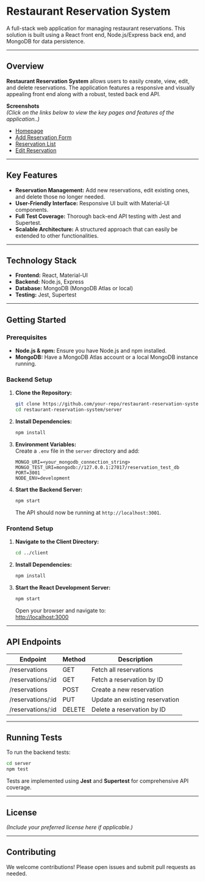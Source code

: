 # Restaurant Reservation System

A full-stack web application for managing restaurant reservations. This solution is built using a React front end, Node.js/Express back end, and MongoDB for data persistence.

---

## Overview

**Restaurant Reservation System** allows users to easily create, view, edit, and delete reservations. The application features a responsive and visually appealing front end along with a robust, tested back end API.

**Screenshots**  
*(Click on the links below to view the key pages and features of the application..)*  
- [Homepage](./screenshots/Screenshot%202024-12-18%20at%2017.06.33.png)  
- [Add Reservation Form](./screenshots/Screenshot%202024-12-18%20at%2017.08.03.png)  
- [Reservation List](./screenshots/Screenshot%202024-12-18%20at%2017.08.44.png)
- [Edit Reservation](./screenshots/Screenshot%202024-12-18%20at%2017.09.29.png)
---

## Key Features

- **Reservation Management:** Add new reservations, edit existing ones, and delete those no longer needed.
- **User-Friendly Interface:** Responsive UI built with Material-UI components.
- **Full Test Coverage:** Thorough back-end API testing with Jest and Supertest.
- **Scalable Architecture:** A structured approach that can easily be extended to other functionalities.

---

## Technology Stack

- **Frontend:** React, Material-UI  
- **Backend:** Node.js, Express  
- **Database:** MongoDB (MongoDB Atlas or local)  
- **Testing:** Jest, Supertest

---

## Getting Started

### Prerequisites

- **Node.js & npm:** Ensure you have Node.js and npm installed.  
- **MongoDB:** Have a MongoDB Atlas account or a local MongoDB instance running.

### Backend Setup

1. **Clone the Repository:**
   ```bash
   git clone https://github.com/your-repo/restaurant-reservation-system.git
   cd restaurant-reservation-system/server
   ```

2. **Install Dependencies:**
   ```bash
   npm install
   ```

3. **Environment Variables:**  
   Create a `.env` file in the `server` directory and add:
   ```plaintext
   MONGO_URI=<your_mongodb_connection_string>
   MONGO_TEST_URI=mongodb://127.0.0.1:27017/reservation_test_db
   PORT=3001
   NODE_ENV=development
   ```

4. **Start the Backend Server:**
   ```bash
   npm start
   ```

   The API should now be running at `http://localhost:3001`.

### Frontend Setup

1. **Navigate to the Client Directory:**
   ```bash
   cd ../client
   ```

2. **Install Dependencies:**
   ```bash
   npm install
   ```

3. **Start the React Development Server:**
   ```bash
   npm start
   ```
   
   Open your browser and navigate to:  
   [http://localhost:3000](http://localhost:3000)

---

## API Endpoints

| Endpoint          | Method | Description                      |
|-------------------|--------|----------------------------------|
| /reservations     | GET    | Fetch all reservations           |
| /reservations/:id | GET    | Fetch a reservation by ID        |
| /reservations     | POST   | Create a new reservation         |
| /reservations/:id | PUT    | Update an existing reservation   |
| /reservations/:id | DELETE | Delete a reservation by ID       |

---

## Running Tests

To run the backend tests:
```bash
cd server
npm test
```

Tests are implemented using **Jest** and **Supertest** for comprehensive API coverage.

---

## License

*(Include your preferred license here if applicable.)*

---

## Contributing

We welcome contributions! Please open issues and submit pull requests as needed.
